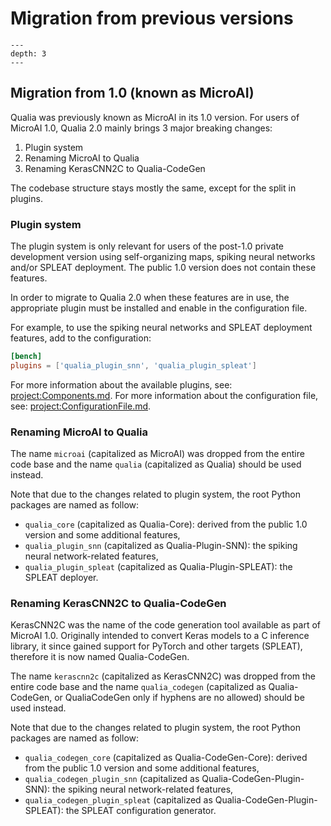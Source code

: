 # Migration from previous versions

```{contents} Table of Contents
---
depth: 3
---
```

## Migration from 1.0 (known as MicroAI)

Qualia was previously known as MicroAI in its 1.0 version. For users of MicroAI 1.0, Qualia 2.0 mainly brings 3 major breaking changes:

1. Plugin system
2. Renaming MicroAI to Qualia
3. Renaming KerasCNN2C to Qualia-CodeGen

The codebase structure stays mostly the same, except for the split in plugins.

### Plugin system

The plugin system is only relevant for users of the post-1.0 private development version
using self-organizing maps, spiking neural networks and/or SPLEAT deployment.
The public 1.0 version does not contain these features.

In order to migrate to Qualia 2.0 when these features are in use, the appropriate plugin must be installed and enable in the configuration file.

For example, to use the spiking neural networks and SPLEAT deployment features, add to the configuration:
```toml
[bench]
plugins = ['qualia_plugin_snn', 'qualia_plugin_spleat']
```

For more information about the available plugins, see: <project:Components.md>. For more information about the configuration file, see: <project:ConfigurationFile.md>.

### Renaming MicroAI to Qualia

The name `microai` (capitalized as MicroAI) was dropped from the entire code base and the name `qualia` (capitalized as Qualia) should be used instead.

Note that due to the changes related to plugin system, the root Python packages are named as follow:
- `qualia_core` (capitalized as Qualia-Core): derived from the public 1.0 version and some additional features,
- `qualia_plugin_snn` (capitalized as Qualia-Plugin-SNN): the spiking neural network-related features,
- `qualia_plugin_spleat` (capitalized as Qualia-Plugin-SPLEAT): the SPLEAT deployer.

### Renaming KerasCNN2C to Qualia-CodeGen

KerasCNN2C was the name of the code generation tool available as part of MicroAI 1.0.
Originally intended to convert Keras models to a C inference library, it since gained support for PyTorch and other targets (SPLEAT),
therefore it is now named Qualia-CodeGen.

The name `kerascnn2c` (capitalized as KerasCNN2C) was dropped from the entire code base and
the name `qualia_codegen` (capitalized as Qualia-CodeGen, or QualiaCodeGen only if hyphens are no allowed) should be used instead.


Note that due to the changes related to plugin system, the root Python packages are named as follow:
- `qualia_codegen_core` (capitalized as Qualia-CodeGen-Core): derived from the public 1.0 version and some additional features,
- `qualia_codegen_plugin_snn` (capitalized as Qualia-CodeGen-Plugin-SNN): the spiking neural network-related features,
- `qualia_codegen_plugin_spleat` (capitalized as Qualia-CodeGen-Plugin-SPLEAT): the SPLEAT configuration generator.
